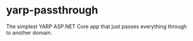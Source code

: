 # yarp-passthrough
The simplest YARP ASP.NET Core app that just passes everything through to another domain.
